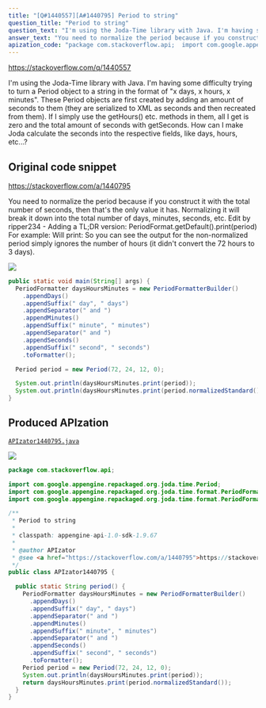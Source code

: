 ```yaml
---
title: "[Q#1440557][A#1440795] Period to string"
question_title: "Period to string"
question_text: "I'm using the Joda-Time library with Java. I'm having some difficulty trying to turn a Period object to a string in the format of \"x days, x hours, x minutes\". These Period objects are first created by adding an amount of seconds to them (they are serialized to XML as seconds and then recreated from them). If I simply use the getHours() etc. methods in them, all I get is zero and the total amount of seconds with getSeconds. How can I make Joda calculate the seconds into the respective fields, like days, hours, etc...?"
answer_text: "You need to normalize the period because if you construct it with the total number of seconds, then that's the only value it has.  Normalizing it will break it down into the total number of days, minutes, seconds, etc. Edit by ripper234 - Adding a TL;DR version: PeriodFormat.getDefault().print(period) For example: Will print: So you can see the output for the non-normalized period simply ignores the number of hours (it didn't convert the 72 hours to 3 days)."
apization_code: "package com.stackoverflow.api;  import com.google.appengine.repackaged.org.joda.time.Period; import com.google.appengine.repackaged.org.joda.time.format.PeriodFormatter; import com.google.appengine.repackaged.org.joda.time.format.PeriodFormatterBuilder;  /**  * Period to string  *  * classpath: appengine-api-1.0-sdk-1.9.67  *  * @author APIzator  * @see <a href=\"https://stackoverflow.com/a/1440795\">https://stackoverflow.com/a/1440795</a>  */ public class APIzator1440795 {    public static String period() {     PeriodFormatter daysHoursMinutes = new PeriodFormatterBuilder()       .appendDays()       .appendSuffix(\" day\", \" days\")       .appendSeparator(\" and \")       .appendMinutes()       .appendSuffix(\" minute\", \" minutes\")       .appendSeparator(\" and \")       .appendSeconds()       .appendSuffix(\" second\", \" seconds\")       .toFormatter();     Period period = new Period(72, 24, 12, 0);     System.out.println(daysHoursMinutes.print(period));     return daysHoursMinutes.print(period.normalizedStandard());   } }"
---
```


https://stackoverflow.com/q/1440557

I&#x27;m using the Joda-Time library with Java. I&#x27;m having some difficulty trying to turn a Period object to a string in the format of &quot;x days, x hours, x minutes&quot;.
These Period objects are first created by adding an amount of seconds to them (they are serialized to XML as seconds and then recreated from them). If I simply use the getHours() etc. methods in them, all I get is zero and the total amount of seconds with getSeconds.
How can I make Joda calculate the seconds into the respective fields, like days, hours, etc...?



## Original code snippet

https://stackoverflow.com/a/1440795

You need to normalize the period because if you construct it with the total number of seconds, then that&#x27;s the only value it has.  Normalizing it will break it down into the total number of days, minutes, seconds, etc.
Edit by ripper234 - Adding a TL;DR version: PeriodFormat.getDefault().print(period)
For example:
Will print:
So you can see the output for the non-normalized period simply ignores the number of hours (it didn&#x27;t convert the 72 hours to 3 days).

<div class="code-logo"><img src="/stackoverflow.png" /></div>

```java
public static void main(String[] args) {
  PeriodFormatter daysHoursMinutes = new PeriodFormatterBuilder()
    .appendDays()
    .appendSuffix(" day", " days")
    .appendSeparator(" and ")
    .appendMinutes()
    .appendSuffix(" minute", " minutes")
    .appendSeparator(" and ")
    .appendSeconds()
    .appendSuffix(" second", " seconds")
    .toFormatter();

  Period period = new Period(72, 24, 12, 0);

  System.out.println(daysHoursMinutes.print(period));
  System.out.println(daysHoursMinutes.print(period.normalizedStandard()));
}
```

## Produced APIzation

[`APIzator1440795.java`](https://github.com/pasqualesalza/apization/raw/main/data/search/APIzator1440795.java)

<div class="code-logo"><img src="/apizator.png" /></div>

```java
package com.stackoverflow.api;

import com.google.appengine.repackaged.org.joda.time.Period;
import com.google.appengine.repackaged.org.joda.time.format.PeriodFormatter;
import com.google.appengine.repackaged.org.joda.time.format.PeriodFormatterBuilder;

/**
 * Period to string
 *
 * classpath: appengine-api-1.0-sdk-1.9.67
 *
 * @author APIzator
 * @see <a href="https://stackoverflow.com/a/1440795">https://stackoverflow.com/a/1440795</a>
 */
public class APIzator1440795 {

  public static String period() {
    PeriodFormatter daysHoursMinutes = new PeriodFormatterBuilder()
      .appendDays()
      .appendSuffix(" day", " days")
      .appendSeparator(" and ")
      .appendMinutes()
      .appendSuffix(" minute", " minutes")
      .appendSeparator(" and ")
      .appendSeconds()
      .appendSuffix(" second", " seconds")
      .toFormatter();
    Period period = new Period(72, 24, 12, 0);
    System.out.println(daysHoursMinutes.print(period));
    return daysHoursMinutes.print(period.normalizedStandard());
  }
}

```